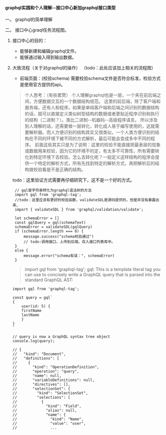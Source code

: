 #### graphql实践和个人理解--接口中心新加graphql接口类型

一。 graphql的简单理解


二。 接口中心graql任务流程图。
1. 接口中心的目的：
    * 能够新建和编辑graphql文件。
    * 能够通过输入得到输出数据。
2. 大致流程（关于对graphql的操作）
（todo：此处应该加上相关的流程图）
   * 前端页面：(校验schema)
    需要校验schema文件是否符合标准，检验方式是使用官方提供的api。

    > 个人思考：（有些累赘）
    个人理解graphql也是一层，一个夹在前后端之间，方便数据交互的一个数据结构规范。
    这里的前后端，除了客户端和服务端，还有人和程序。如果是单纯客户端和后端之间识别的数据结构的话，就可以直接定义类似树型结构的数据或者更贴近程序识别和执行的结构（二进制？）。类比二进制--机器码--高级程序语言。
    所以涉及到人理解的话，还需要做一层转化，转化成人易于编写使用的，这就需要解析器。而人方便识别的结构其实又很类似，一个人类方便识别的结构在不同的环境下被不同的方式解析，最后可能会变成多中不同的程序。
    前面这些其实只是为了说明：这里的校验不能直接把最表层的现象或数据用来校验，因为它的环境不的定，有太多不可靠性，所有需要转化到特定环境下去校验。怎么去转化呢？一般定义这样结构的程序会提供一个特定的解析方式，所有先找到特定的解析方式，再把解析后的结构做校验看是不是正确的结构。

   todo：这里验证方式需要再仔细研究下，这不是一个好的方式。
   ```
    // gql是字符串转化为graphql语法树的方法
    import gql from 'graphql-tag';
    //todo：这里应该有更好的校验函数，validateSDL是源码提供的，但是并没有暴露出来，
    import { validateSDL } from 'graphql/validation/validate';

    let schemaError = []
    const gqlQuery = gql(schemaText)
    schemaError = validateSDL(gqlQuery)
    if (schemaError.length === 0) {
        message.success("schema校验通过")
        // todo:调用接口，上传到后端，存入接口列表库中。
    }
    else {
        message.error("schema有误：", schemaError)
    }

   ```
   > import gql from 'graphql-tag';
   gql: This is a template literal tag you can use to concisely write a GraphQL query that is parsed into the standard GraphQL AST:

    ```
    import gql from 'graphql-tag';

    const query = gql`
    {
        user(id: 5) {
        firstName
        lastName
        }
    }
    `

    // query is now a GraphQL syntax tree object
    console.log(query);

    // {
    //   "kind": "Document",
    //   "definitions": [
    //     {
    //       "kind": "OperationDefinition",
    //       "operation": "query",
    //       "name": null,
    //       "variableDefinitions": null,
    //       "directives": [],
    //       "selectionSet": {
    //         "kind": "SelectionSet",
    //         "selections": [
    //           {
    //             "kind": "Field",
    //             "alias": null,
    //             "name": {
    //               "kind": "Name",
    //               "value": "user",
    //               ...
    ```

    
